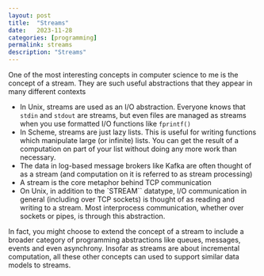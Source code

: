 ```yaml
---
layout: post
title:  "Streams"
date:   2023-11-28
categories: [programming]
permalink: streams
description: "Streams"
---
```


One of the most interesting concepts in computer science to me is the concept of a stream. They are such useful abstractions that they appear in many different contexts
- In Unix, streams are used as an I/O abstraction. Everyone knows that `stdin` and `stdout` are streams, but even files are managed as streams when you use formatted I/O functions like `fprintf()`
- In Scheme, streams are just lazy lists. This is useful for writing functions which manipulate large (or infinite) lists. You can get the result of a computation on part of your list without doing any more work than necessary.
- The data in log-based message brokers like Kafka are often thought of as a stream (and computation on it is referred to as stream processing)
- A stream is the core metaphor behind TCP communication
- On Unix, in addition to the `STREAM`` datatype, I/O communication in general (including over TCP sockets) is thought of as reading and writing to a stream. Most interprocess communication, whether over sockets or pipes, is through this abstraction.

In fact, you might choose to extend the concept of a stream to include a broader category of programming abstractions like queues, messages, events and even asynchrony. Insofar as streams are about incremental computation, all these other concepts can used to support similar data models to streams.
